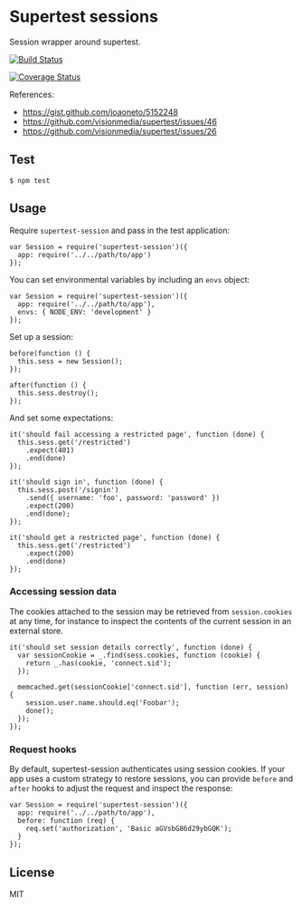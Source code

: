 # Supertest sessions

Session wrapper around supertest.

[![Build
Status](https://travis-ci.org/rjz/supertest-session.svg?branch=master)](https://travis-ci.org/rjz/supertest-session)

[![Coverage
Status](https://coveralls.io/repos/rjz/supertest-session/badge.png)](https://coveralls.io/r/rjz/supertest-session)

References:

  * https://gist.github.com/joaoneto/5152248
  * https://github.com/visionmedia/supertest/issues/46
  * https://github.com/visionmedia/supertest/issues/26

## Test

    $ npm test

## Usage

Require `supertest-session` and pass in the test application:

    var Session = require('supertest-session')({
      app: require('../../path/to/app')
    });

You can set environmental variables by including an `envs` object:

    var Session = require('supertest-session')({
      app: require('../../path/to/app'),
      envs: { NODE_ENV: 'development' }
    });

Set up a session:

    before(function () {
      this.sess = new Session();
    });

    after(function () {
      this.sess.destroy();
    });

And set some expectations:

    it('should fail accessing a restricted page', function (done) {
      this.sess.get('/restricted')
        .expect(401)
        .end(done)
    });

    it('should sign in', function (done) {
      this.sess.post('/signin')
        .send({ username: 'foo', password: 'password' })
        .expect(200)
        .end(done);
    });

    it('should get a restricted page', function (done) {
      this.sess.get('/restricted')
        .expect(200)
        .end(done)
    });

### Accessing session data

The cookies attached to the session may be retrieved from `session.cookies` at any time, for instance to inspect the contents of the current session in an external store.

    it('should set session details correctly', function (done) {
      var sessionCookie = _.find(sess.cookies, function (cookie) {
        return _.has(cookie, 'connect.sid');
      });

      memcached.get(sessionCookie['connect.sid'], function (err, session) {
        session.user.name.should.eq('Foobar');
        done();
      });
    });

### Request hooks

By default, supertest-session authenticates using session cookies. If your app
uses a custom strategy to restore sessions, you can provide `before` and `after`
hooks to adjust the request and inspect the response:

    var Session = require('supertest-session')({
      app: require('../../path/to/app'),
      before: function (req) {
        req.set('authorization', 'Basic aGVsbG86d29ybGQK');
      }
    });

## License

MIT


